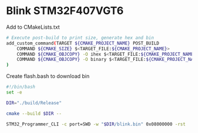 # Blink STM32F407VGT6

Add to CMakeLists.txt

```bash
# Execute post-build to print size, generate hex and bin
add_custom_command(TARGET ${CMAKE_PROJECT_NAME} POST_BUILD
    COMMAND ${CMAKE_SIZE} $<TARGET_FILE:${CMAKE_PROJECT_NAME}>
    COMMAND ${CMAKE_OBJCOPY} -O ihex $<TARGET_FILE:${CMAKE_PROJECT_NAME}> ${CMAKE_PROJECT_NAME}.hex
    COMMAND ${CMAKE_OBJCOPY} -O binary $<TARGET_FILE:${CMAKE_PROJECT_NAME}> ${CMAKE_PROJECT_NAME}.bin
)
```

Create flash.bash to download bin

```bash
#!/bin/bash
set -e

DIR="./build/Release"

cmake --build $DIR --

STM32_Programmer_CLI -c port=SWD -w "$DIR/blink.bin" 0x08000000 -rst
```